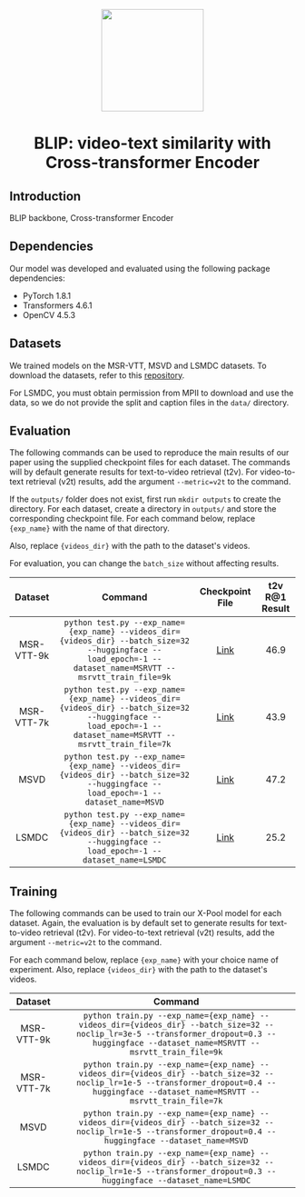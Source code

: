 <p align="center">
<a href="https://layer6.ai/"><img src="https://github.com/layer6ai-labs/DropoutNet/blob/master/logs/logobox.jpg" width="180"></a>
</p> 

<div align="center">
<h1>
<b>
BLIP: video-text similarity with Cross-transformer Encoder
</b>
</h1>
<h4>

</h4>

</div>

<a name="intro"/>

## Introduction
BLIP backbone, Cross-transformer Encoder

<a name="depend"/>

## Dependencies
Our model was developed and evaluated using the following package dependencies:
- PyTorch 1.8.1
- Transformers 4.6.1
- OpenCV 4.5.3

<a name="datasets"/>

## Datasets
We trained models on the MSR-VTT, MSVD and LSMDC datasets. To download the datasets, refer to this [repository](https://github.com/ArrowLuo/CLIP4Clip).

For LSMDC, you must obtain permission from MPII to download and use the data, so we do not provide the split and caption files in the `data/` directory.

<a name="eval"/>

## Evaluation
The following commands can be used to reproduce the main results of our paper using the supplied checkpoint files for each dataset. The commands will by default generate results for text-to-video retrieval (t2v). For video-to-text retrieval (v2t) results, add the argument `--metric=v2t` to the command.

If the `outputs/` folder does not exist, first run `mkdir outputs` to create the directory. For each dataset, create a directory in `outputs/` and store the corresponding checkpoint file. For each command below, replace `{exp_name}` with the name of that directory.

Also, replace `{videos_dir}` with the path to the dataset's videos.

For evaluation, you can change the `batch_size` without affecting results.
  

<a name="eval-commands"/>

| Dataset | Command | Checkpoint File | t2v R@1 Result |
|:-----------:|:-----------:| :-----------: | :-----------: |
|MSR-VTT-9k|`python test.py --exp_name={exp_name} --videos_dir={videos_dir} --batch_size=32 --huggingface --load_epoch=-1 --dataset_name=MSRVTT --msrvtt_train_file=9k`| [Link](https://drive.google.com/file/d/1M2Y41B3a3AxzSJn-n-Xh0Edds97NU1ND/view?usp=sharing)       | 46.9| |
|MSR-VTT-7k|`python test.py --exp_name={exp_name} --videos_dir={videos_dir} --batch_size=32 --huggingface --load_epoch=-1 --dataset_name=MSRVTT --msrvtt_train_file=7k`| [Link](https://drive.google.com/file/d/1KW6VQiiTHpfMcK8GIgRq-5aWAgf7rGPj/view?usp=sharing)       | 43.9| |
|MSVD|`python test.py --exp_name={exp_name} --videos_dir={videos_dir} --batch_size=32 --huggingface --load_epoch=-1 --dataset_name=MSVD`| [Link](https://drive.google.com/file/d/1c1iV6V00hnvZPTfLdWSFV2adUNWC2-zk/view?usp=sharing)       | 47.2| |
|LSMDC|`python test.py --exp_name={exp_name} --videos_dir={videos_dir} --batch_size=32 --huggingface --load_epoch=-1 --dataset_name=LSMDC`| [Link](https://drive.google.com/file/d/1vQiQjVg6kX1u4T2HmalrydSZYQ0fAbX_/view?usp=sharing)       |25.2| |

<a name="train"/>

## Training
The following commands can be used to train our X-Pool model for each dataset. Again, the evaluation is by default set to generate results for text-to-video retrieval (t2v). For video-to-text retrieval (v2t) results, add the argument `--metric=v2t` to the command.

For each command below, replace `{exp_name}` with your choice name of experiment. Also, replace `{videos_dir}` with the path to the dataset's videos.
  

<a name="train-commands"/>

| Dataset | Command |
|:-----------:|:-----------:|
|MSR-VTT-9k|`python train.py --exp_name={exp_name} --videos_dir={videos_dir} --batch_size=32 --noclip_lr=3e-5 --transformer_dropout=0.3 --huggingface --dataset_name=MSRVTT --msrvtt_train_file=9k`|
|MSR-VTT-7k|`python train.py --exp_name={exp_name} --videos_dir={videos_dir} --batch_size=32 --noclip_lr=1e-5 --transformer_dropout=0.4 --huggingface --dataset_name=MSRVTT --msrvtt_train_file=7k`|
|MSVD|`python train.py --exp_name={exp_name} --videos_dir={videos_dir} --batch_size=32 --noclip_lr=1e-5 --transformer_dropout=0.4 --huggingface --dataset_name=MSVD`|
|LSMDC|`python train.py --exp_name={exp_name} --videos_dir={videos_dir} --batch_size=32 --noclip_lr=1e-5 --transformer_dropout=0.3 --huggingface --dataset_name=LSMDC`|

<a name="train-commands"/>
